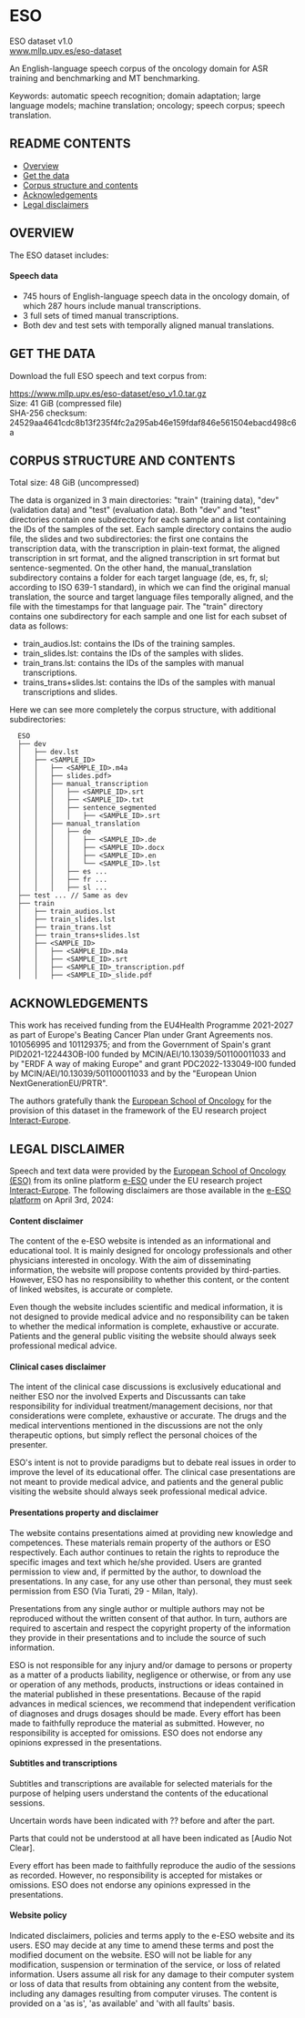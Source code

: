 # ESO
ESO dataset v1.0  
www.mllp.upv.es/eso-dataset

An English-language speech corpus of the oncology domain for ASR training and benchmarking and MT benchmarking.

Keywords: automatic speech recognition; domain adaptation; large language models; machine translation; oncology; speech corpus; speech translation.

README CONTENTS
---------------

- [Overview](#overview)
- [Get the data](#get-the-data)
- [Corpus structure and contents](#corpus-structure-and-contents)
- [Acknowledgements](#acknowledgements)
- [Legal disclaimers](#legal-disclaimers)
<!--- - [Licence](#licence) --->
<!--- - [Citation](#citation) Açò va baix d'Overview !!! --->
<!--- - [Extended description](#extended-description) --->


OVERVIEW
--------

The ESO dataset includes:

#### Speech data

<!--- * 287 hours of English-language manually transcribed speech data in the oncology domain. --->
* 745 hours of English-language speech data in the oncology domain, of which 287 hours include manual transcriptions.
* 3 full sets of timed manual transcriptions.
* Both dev and test sets with temporally aligned manual translations.


<!--- CITATION
--------
[TBA] --->


GET THE DATA
------------

Download the full ESO speech and text corpus from:

https://www.mllp.upv.es/eso-dataset/eso_v1.0.tar.gz  
Size: 41 GiB  (compressed file)  
SHA-256 checksum: 24529aa4641cdc8b13f235f4fc2a295ab46e159fdaf846e561504ebacd498c6a


CORPUS STRUCTURE AND CONTENTS
-----------------------------

Total size: 48 GiB (uncompressed)

The data is organized in 3 main directories: "train" (training data), "dev"
(validation data) and "test" (evaluation data).
Both "dev" and "test" directories contain one subdirectory for each sample
and a list containing the IDs of the samples of the set. Each sample directory contains
the audio file, the slides and two subdirectories: the first one contains the transcription
data, with the transcription in plain-text format, the aligned transcription in srt format,
and the aligned transcription in srt format but sentence-segmented. On the other hand, the
manual_translation subdirectory contains a folder for each target language (de, es, fr, sl;
according to ISO 639-1 standard), in which we can find the original manual translation,
the source and target language files temporally aligned, and the file with the timestamps
for that language pair.
The "train" directory contains one subdirectory for each sample and one list
for each subset of data as follows:
* train_audios.lst: contains the IDs of the training samples.
* train_slides.lst: contains the IDs of the samples with slides.
* train_trans.lst: contains the IDs of the samples with manual transcriptions.
* trains_trans+slides.lst: contains the IDs of the samples with manual transcriptions and slides.

Here we can see more completely the corpus structure, with additional
subdirectories:

```
  ESO
  ├── dev
  │   ├── dev.lst
  │   ├── <SAMPLE_ID>
  │   │   ├── <SAMPLE_ID>.m4a
  │   │   ├── slides.pdf>
  │   │   ├── manual_transcription
  │   │   │   ├── <SAMPLE_ID>.srt
  │   │   │   ├── <SAMPLE_ID>.txt
  │   │   │   ├── sentence_segmented
  │   │   │   │   ├── <SAMPLE_ID>.srt
  │   │   ├── manual_translation
  │   │   │   ├── de
  │   │   │   │   ├── <SAMPLE_ID>.de
  │   │   │   │   ├── <SAMPLE_ID>.docx
  │   │   │   │   ├── <SAMPLE_ID>.en
  │   │   │   │   └── <SAMPLE_ID>.lst
  │   │   │   ├── es ...
  │   │   │   ├── fr ... 
  │   │   │   ├── sl ...
  ├── test ... // Same as dev
  ├── train
  │   ├── train_audios.lst
  │   ├── train_slides.lst
  │   ├── train_trans.lst
  │   ├── train_trans+slides.lst
  │   ├── <SAMPLE_ID>
  │   │   ├── <SAMPLE_ID>.m4a
  │   │   ├── <SAMPLE_ID>.srt
  │   │   ├── <SAMPLE_ID>_transcription.pdf
  │   │   ├── <SAMPLE_ID>_slide.pdf
```


ACKNOWLEDGEMENTS
----------------

This work has received funding from the EU4Health Programme 2021-2027 as
part of Europe's Beating Cancer Plan under Grant Agreements nos. 101056995 and 101129375;
and from the Government of Spain's grant PID2021-122443OB-I00 funded by
MCIN/AEI/10.13039/501100011033 and by "ERDF A way of making Europe" and
grant PDC2022-133049-I00 funded by MCIN/AEI/10.13039/501100011033 and by
the "European Union NextGenerationEU/PRTR".

The authors gratefully thank the [European School of Oncology](https://www.eso.net) 
for the provision of this dataset in the framework of the EU research project 
[Interact-Europe](https://www.europeancancer.org/eu-projects/impact/interact-europe). 


LEGAL DISCLAIMER
---------------
Speech and text data were provided by the [European School of Oncology
(ESO)](https://www.eso.net) from its online platform [e-ESO](https://www.e-eso.net) under
the EU research project
[Interact-Europe](https://www.europeancancer.org/eu-projects/impact/interact-europe).
The following disclaimers are those available in the [e-ESO platform](https://www.e-eso.net)
on April 3rd, 2024:

#### Content disclaimer

The content of the e-ESO website is intended as an informational and
educational tool. It is mainly designed for oncology professionals and
other physicians interested in oncology. With the aim of disseminating
information, the website will propose contents provided by
third-parties. However, ESO has no responsibility to whether this
content, or the content of linked websites, is accurate or complete.

Even though the website includes scientific and medical
information, it is not designed to provide medical advice and no
responsibility can be taken to whether the medical information is
complete, exhaustive or accurate. Patients and the general public
visiting the website should always seek professional medical advice.

#### Clinical cases disclaimer

The intent of the clinical case discussions is exclusively
educational and neither ESO nor the involved Experts and Discussants
can take responsibility for individual treatment/management decisions,
nor that considerations were complete, exhaustive or accurate. The
drugs and the medical interventions mentioned in the discussions are
not the only therapeutic options, but simply reflect the personal
choices of the presenter.

ESO's intent is not to provide paradigms but to debate real issues in
order to improve the level of its educational offer. The clinical case
presentations are not meant to provide medical advice, and patients and
the general public visiting the website should always seek
professional medical advice.

#### Presentations property and disclaimer

The website contains presentations aimed at providing new knowledge
and competences. These materials remain property of the authors or ESO
respectively. Each author continues to retain the rights to reproduce
the specific images and text which he/she provided. Users are granted
permission to view and, if permitted by the author, to download the
presentations. In any case, for any use other than personal, they must
seek permission from ESO (Via Turati, 29 - Milan, Italy).

Presentations from any single author or multiple authors may not be
reproduced without the written consent of that author. In turn,
authors are required to ascertain and respect the copyright property
of the information they provide in their presentations and to include
the source of such information.

ESO is not responsible for any injury and/or damage to persons or
property as a matter of a products liability, negligence or otherwise,
or from any use or operation of any methods, products, instructions or
ideas contained in the material published in these
presentations. Because of the rapid advances in medical sciences, we
recommend that independent verification of diagnoses and drugs dosages
should be made. Every effort has been made to faithfully reproduce the
material as submitted. However, no responsibility is accepted for
omissions. ESO does not endorse any opinions expressed in the
presentations.

#### Subtitles and transcriptions

Subtitles and transcriptions are available for selected materials for
the purpose of helping users understand the contents of the
educational sessions.

Uncertain words have been indicated with ?? before and after the part.

Parts that could not be understood at all have been indicated as
[Audio Not Clear].

Every effort has been made to faithfully reproduce the audio of the
sessions as recorded. However, no responsibility is accepted for
mistakes or omissions. ESO does not endorse any opinions expressed in
the presentations.

#### Website policy

Indicated disclaimers, policies and terms apply to the e-ESO website
and its users. ESO may decide at any time to amend these terms and
post the modified document on the website. ESO will not be liable for
any modification, suspension or termination of the service, or loss of
related information. Users assume all risk for any damage to their
computer system or loss of data that results from obtaining any
content from the website, including any damages resulting from
computer viruses. The content is provided on a 'as is', 'as available'
and 'with all faults' basis.
